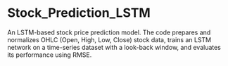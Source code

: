 # Stock_Prediction_LSTM
An LSTM-based stock price prediction model. The code prepares and normalizes OHLC (Open, High, Low, Close) stock data, trains an LSTM network on a time-series dataset with a look-back window, and evaluates its performance using RMSE.
